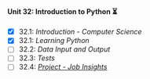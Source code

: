 #### Unit 32: Introduction to Python :hourglass_flowing_sand:

- [X] 32.1: _Introduction - Computer Science_
- [X] 32.1: _Learning Python_
- [ ] 32.2: _Data Input and Output_
- [ ] 32.3: _Tests_
- [ ] 32.4: [_Project - Job Insights_]()
